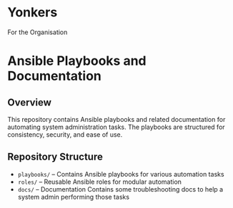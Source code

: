 # Yonkers
For the Organisation
# Ansible Playbooks and Documentation  

## Overview  
This repository contains Ansible playbooks and related documentation for automating system administration tasks. The playbooks are structured for consistency, security, and ease of use.  

## Repository Structure  
- `playbooks/` – Contains Ansible playbooks for various automation tasks  
- `roles/` – Reusable Ansible roles for modular automation  
- `docs/` – Documentation Contains some troubleshooting docs to help a system admin performing those tasks
